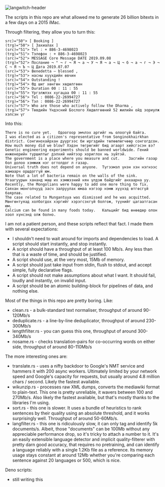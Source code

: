 ![langwitch-header](https://user-images.githubusercontent.com/48640397/179381158-1af681c4-95c2-45e6-9bc5-30abb82d495e.png)

The scripts in this repo are what allowed me to generate 26 billion bitexts in a few days on a 2015 iMac.

Through filtering, they allow you to turn this:

```
src)="50"> [ Booking ]
(trg)="50"> [ Захиалах ]
(src)="51"> Tel : + 886-3-4698023
(trg)="51"> Тэлефон : + 886-3-4698023
(src)="52"> MESSAGE Core Message DATE 2019.09.08
(trg)="52"> Послание ¬ ° ¬ г ¬ Я ¬ а ¬ У ¬ Я ¬ а ¬ Ц ¬ б ¬ а ¬ г ¬ Э ¬ С ¬ Я ¬ Ъ ¬ Ц Дата 2019.07.07
(src)="53"> Benedetta – blessed ,
(trg)="53"> насны хүүхдийн өвчин
(src)="54"> Outstanding !
(trg)="54"> Өд шиг хөнгөн хөдөлгөөн
(src)="55"> Duration 00 : 11 : 55
(trg)="55"> Үргэлжлэх хугацаа 00 : 11 : 55
(src)="56"> Tel : 0086-22-26994727
(trg)="56"> Тэл : 0086-22-26994727
(src)="57"> Who are those who actively follow the Dharma ,
(trg)="57"> Төвдийн Үндэсний Бослого Хөдөлгөөний 52 жилийн ойд зориулж хэлсэн үг
```

Into this:

```
There is no cure yet.	Одоогоор эмчлэх аргийг нь олоогүй байга.
I was elected as a citizen's representative from Songinokhairkhan district.	Сонгинохайрхан дүүргээс би иргэдийн төлөөлөгчөөр сонгогдсон.
How much money did we blow?	Хэдэн төгрөгийг бид агаарт хийсгэсэн вэ?
Genetic engineering experiments should be banned worldwide.	Гений инженерийн туршилтыг дэлхий нийтээр хориглох нь зүйтэй.
The government is a place where you measure and cut.	Засгийн газар бол долоо хэмжиж нэг огтолдог л газар.
Universal truth does not depend on anyone.	Түгээмэл үнэн хэн нэгнээс хамаарч оршдоггүй юм.
Note that a lot of bacteria remain on the walls of the sink.	Угаагуурын хананд маш их хэмжээний нян үлдэж байдгийг анхаарна уу.
Recently, the Mongolians were happy to add one more thing to fix.	Саяхан монголчууд засч залруулах юмаа нэгээр нэмж хүүхэд өтгөсгүй баярлав.
The case related to Mungantuya was dismissed and he was acquitted.	Мөнгөнтуяад холбогдох хэргийг хэрэгсэхгүй болгож, түүнийг цагаатгасан юм.
Calcium can be found in many foods today.	Кальцийг бид өнөөдөр олон хоол хүнсэнд олж болно.
```

I am not a patient person, and these scripts reflect that fact. I made them with several expectations:

* I shouldn't need to wait around for imports and dependencies to load. A script should start instantly, and stop instantly.
* A script should have a throughput of at least 100 Mb/s. Any less than that is a waste of time, and should be justified.
* A script should use, at the very most, 15Mb of memory.
* A script should just take input from stdin, flush to stdout, and accept simple, fully declarative flags.
* A script should not make assumptions about what I want. It should fail, loudly and instantly, on invalid input.
* A script should be an atomic building-block for pipelines of data, and nothing else.

Most of the things in this repo are pretty boring. Like:

- clean.rs - a bulk-standard text normaliser, throughput of around 90-120Mb/s
- deduplicate.rs - a line-by-line deduplicator, throughput of around 230-300Mb/s
- lengthfilter.rs - you can guess this one, throughput of around 300-340Mb/s
- nosame.rs - checks translation-pairs for co-occurring words on either side, throughput of around 80-110Mb/s

The more interesting ones are:

- translate.rs - uses a nifty backdoor to Google's NMT service and hammers it with 200 async workers. Ultimately limited by your network speed and Google's capacity for requests, but usually around 4.8 million chars / second. Likely the fastest available.
- wikunzip.rs - processes raw XML dumps, converts the mediawiki format to plain-text. This one is pretty unreliable, it wavers between 100 and 270Mb/s. Also likely the fastest available, but that's mostly thanks to the libraries I'm using.
- sort.rs - this one is slower. It uses a bundle of heuristics to rank sentences by their quality using an absolute threshold, and it works surprisingly well. Throughput of around 50-60Mb/s.
- langfilter.rs - this one is ridiculously slow, it can only tag and identify 5k documents/s. Albeit, those "documents" can be 100Mb without any appreciable performance drop, so it's tricky to attach a number to it. It's an easily extensible language detector and implicit quality-filterer with pretty darn good accuracy, that requires no pretraining, and can identify a language reliably with a single 1.2Kb file as a reference. Its memory usage stays constant at around 12Mb whether you're comparing each sentence against 20 languages or 500, which is nice.

Deno scripts:

- still writing this
